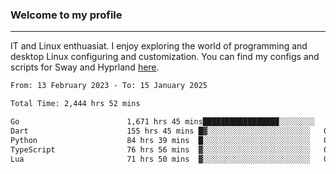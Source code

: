 ### Welcome to my profile

---

IT and Linux enthuasiat. I enjoy exploring the world of programming and desktop Linux configuring and customization. You can find my configs and scripts for Sway and Hyprland [here](https://github.com/uroborosq/mess-of-linux-configurations).

<!-- <div display="block">
 	<img align="left" width="48%" alt="isocalendar" src=".github/metrics/isocalendar_metrics.svg" />
	<img align="center" width="48%" alt="contributions" src=".github/metrics/contributions_metrics.svg" />
	<img align="center" alt="languages" src=".github/metrics/languages_metrics.svg" />
</div> -->

<!-- ![](https://komarev.com/ghpvc/?username=uroborosq&color=success&style=flat-square) -->
<!-- [](https://img.shields.io/github/last-commit/uroborosq/uroborosq?label=Profile%20updated&style=flat-square) -->

<!--START_SECTION:waka-->

```txt
From: 13 February 2023 - To: 15 January 2025

Total Time: 2,444 hrs 52 mins

Go                        1,671 hrs 45 mins█████████████████░░░░░░░░   67.72 %
Dart                      155 hrs 45 mins █▓░░░░░░░░░░░░░░░░░░░░░░░   06.31 %
Python                    84 hrs 39 mins  █░░░░░░░░░░░░░░░░░░░░░░░░   03.43 %
TypeScript                76 hrs 56 mins  ▓░░░░░░░░░░░░░░░░░░░░░░░░   03.12 %
Lua                       71 hrs 50 mins  ▓░░░░░░░░░░░░░░░░░░░░░░░░   02.91 %
```

<!--END_SECTION:waka-->
